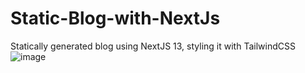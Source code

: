 # Static-Blog-with-NextJs
 Statically generated blog using NextJS 13, styling it with TailwindCSS
![image](https://github.com/Yemresalcan/Static-Blog-with-NextJs/assets/58724276/31f77c6f-1da3-4160-b584-99dbc283be00)
